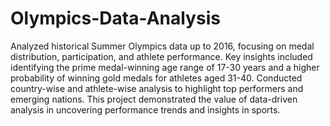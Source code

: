 # Olympics-Data-Analysis
Analyzed historical Summer Olympics data up to 2016, focusing on medal distribution, participation, and athlete performance. Key insights included identifying the prime medal-winning age range of 17-30 years and a higher probability of winning gold medals for athletes aged 31-40. Conducted country-wise and athlete-wise analysis to highlight top performers and emerging nations. This project demonstrated the value of data-driven analysis in uncovering performance trends and insights in sports.

